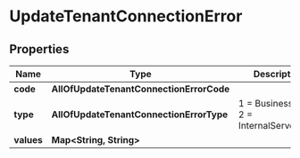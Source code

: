 # UpdateTenantConnectionError

## Properties
Name | Type | Description | Notes
------------ | ------------- | ------------- | -------------
**code** | **AllOfUpdateTenantConnectionErrorCode** |  |  [optional]
**type** | **AllOfUpdateTenantConnectionErrorType** |   1 &#x3D; BusinessLogic  2 &#x3D; InternalServerError |  [optional]
**values** | **Map&lt;String, String&gt;** |  |  [optional]
